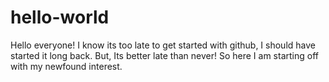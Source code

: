 # hello-world

Hello everyone!
I know its too late to get started with github, I should have started it long back. But, Its better late than never!
So here I am starting off with my newfound interest. 
